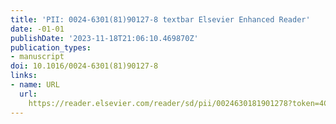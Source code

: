 ```yaml
---
title: 'PII: 0024-6301(81)90127-8 textbar Elsevier Enhanced Reader'
date: -01-01
publishDate: '2023-11-18T21:06:10.469870Z'
publication_types:
- manuscript
doi: 10.1016/0024-6301(81)90127-8
links:
- name: URL
  url: 
    https://reader.elsevier.com/reader/sd/pii/0024630181901278?token=4CB264E331E2BC7D0266646AE5E8397C4134E0EDAD2B7CCEE4354CBD738B5E311CBD4A69A58EDC05AC49CCA65CE79DCD&originRegion=us-east-1&originCreation=20230120202318
---
```


